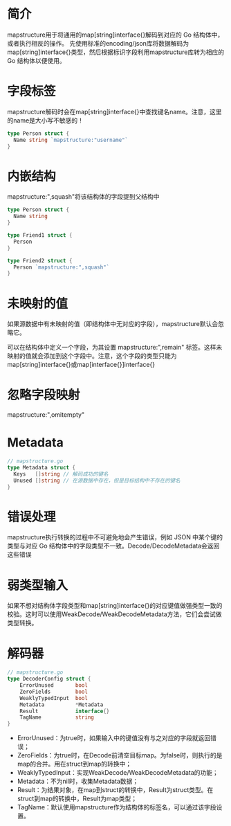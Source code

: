 # 简介
mapstructure用于将通用的map[string]interface{}解码到对应的 Go 结构体中，或者执行相反的操作。
先使用标准的encoding/json库将数据解码为map[string]interface{}类型，然后根据标识字段利用mapstructure库转为相应的 Go 结构体以便使用。

# 字段标签

mapstructure解码时会在map[string]interface{}中查找键名name。注意，这里的name是大小写不敏感的！

```go
type Person struct {
  Name string `mapstructure:"username"`
}
```

# 内嵌结构
mapstructure:",squash"将该结构体的字段提到父结构中

```go
type Person struct {
  Name string
}

type Friend1 struct {
  Person
}

type Friend2 struct {
  Person `mapstructure:",squash"`
}
```

# 未映射的值
如果源数据中有未映射的值（即结构体中无对应的字段），mapstructure默认会忽略它。

可以在结构体中定义一个字段，为其设置
mapstructure:",remain"
标签。这样未映射的值就会添加到这个字段中。注意，这个字段的类型只能为map[string]interface{}或map[interface{}]interface{}


# 忽略字段映射
mapstructure:",omitempty"

# Metadata
```go
// mapstructure.go
type Metadata struct {
  Keys   []string // 解码成功的键名
  Unused []string // 在源数据中存在，但是目标结构中不存在的键名
}
```

# 错误处理
mapstructure执行转换的过程中不可避免地会产生错误，例如 JSON 中某个键的类型与对应 Go 结构体中的字段类型不一致。Decode/DecodeMetadata会返回这些错误

# 弱类型输入
如果不想对结构体字段类型和map[string]interface{}的对应键值做强类型一致的校验。这时可以使用WeakDecode/WeakDecodeMetadata方法，它们会尝试做类型转换。

# 解码器
```go
// mapstructure.go
type DecoderConfig struct {
	ErrorUnused       bool
	ZeroFields        bool
	WeaklyTypedInput  bool
	Metadata          *Metadata
	Result            interface{}
	TagName           string
}
```

* ErrorUnused：为true时，如果输入中的键值没有与之对应的字段就返回错误；
* ZeroFields：为true时，在Decode前清空目标map。为false时，则执行的是map的合并。用在struct到map的转换中；
* WeaklyTypedInput：实现WeakDecode/WeakDecodeMetadata的功能；
* Metadata：不为nil时，收集Metadata数据；
* Result：为结果对象，在map到struct的转换中，Result为struct类型。在struct到map的转换中，Result为map类型；
* TagName：默认使用mapstructure作为结构体的标签名，可以通过该字段设置。

